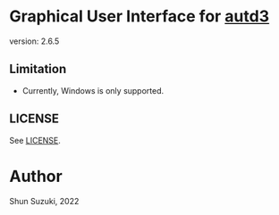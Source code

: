 # Graphical User Interface for [autd3](https://github.com/shinolab/autd3)

version: 2.6.5

## Limitation

* Currently, Windows is only supported.

## LICENSE

See [LICENSE](./LICENSE).

# Author

Shun Suzuki, 2022
